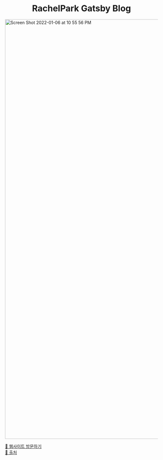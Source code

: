 <h1 align="center">
  RachelPark Gatsby Blog
</h1>

<img width="1382" alt="Screen Shot 2022-01-06 at 10 55 56 PM" src="https://user-images.githubusercontent.com/88074487/148395105-33f6fee8-d74d-441e-a389-e5ffd1a1d127.png">

<a href="https://rachelparkblog.netlify.app/">🍄 웹사이트 방문하기</a></br>
<a href="https://github.com/zoomKoding/zoomkoding-gatsby-blog">🌻 출처</a>
